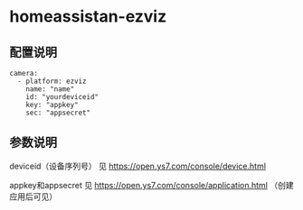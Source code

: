 # homeassistan-ezviz
配置说明
-----------------------------

    camera:
      - platform: ezviz
        name: "name"
        id: "yourdeviceid"
        key: "appkey"
        sec: "appsecret"
    
参数说明   
-----------------------------   
 deviceid（设备序列号） 见 https://open.ys7.com/console/device.html
 
 appkey和appsecret 见 https://open.ys7.com/console/application.html （创建应用后可见）
